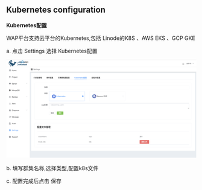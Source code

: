 ## Kubernetes configuration

**Kubernetes配置**

WAP平台支持云平台的Kubernetes,包括 Linode的K8S 、AWS EKS 、GCP GKE

a. 点击 Settings 选择 Kubernetes配置

![1](../../../../images/whalealPlatformImages/Kubernetesconfiguration.png)



b. 填写群集名称,选择类型,配置k8s文件 

c. 配置完成后点击 保存